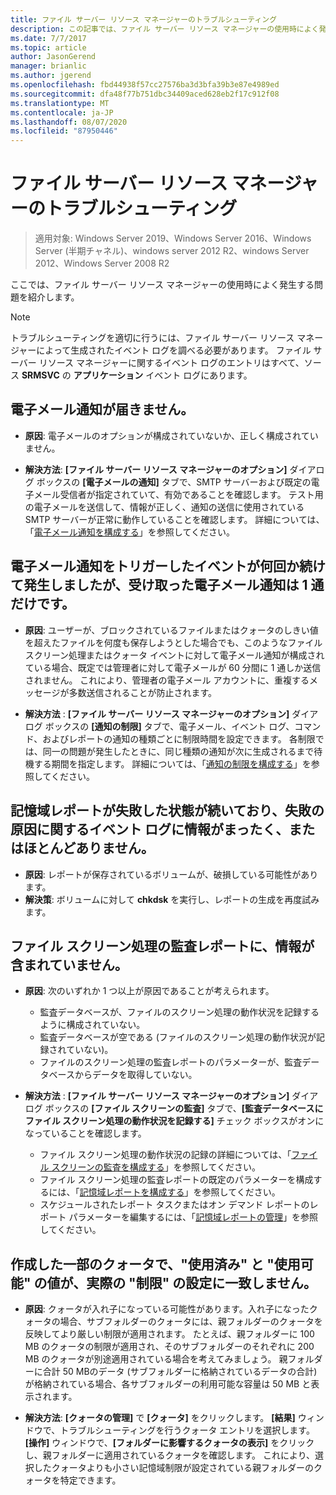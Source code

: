 ```yaml
---
title: ファイル サーバー リソース マネージャーのトラブルシューティング
description: この記事では、ファイル サーバー リソース マネージャーの使用時によく発生する問題の解決方法について説明します。
ms.date: 7/7/2017
ms.topic: article
author: JasonGerend
manager: brianlic
ms.author: jgerend
ms.openlocfilehash: fbd44938f57cc27576ba3d3bfa39b3e87e4989ed
ms.sourcegitcommit: dfa48f77b751dbc34409aced628eb2f17c912f08
ms.translationtype: MT
ms.contentlocale: ja-JP
ms.lasthandoff: 08/07/2020
ms.locfileid: "87950446"
---
```

# <a name="troubleshooting-file-server-resource-manager"></a>ファイル サーバー リソース マネージャーのトラブルシューティング

> 適用対象: Windows Server 2019、Windows Server 2016、Windows Server (半期チャネル)、windows server 2012 R2、windows Server 2012、Windows Server 2008 R2

ここでは、ファイル サーバー リソース マネージャーの使用時によく発生する問題を紹介します。

> [!Note]
> トラブルシューティングを適切に行うには、ファイル サーバー リソース マネージャーによって生成されたイベント ログを調べる必要があります。 ファイル サーバー リソース マネージャーに関するイベント ログのエントリはすべて、ソース **SRMSVC** の **アプリケーション** イベント ログにあります。

## <a name="i-am-not-receiving-e-mail-notifications"></a>電子メール通知が届きません。

-   **原因**: 電子メールのオプションが構成されていないか、正しく構成されていません。

-   **解決方法**: **[ファイル サーバー リソース マネージャーのオプション]** ダイアログ ボックスの **[電子メールの通知]** タブで、SMTP サーバーおよび既定の電子メール受信者が指定されていて、有効であることを確認します。 テスト用の電子メールを送信して、情報が正しく、通知の送信に使用されている SMTP サーバーが正常に動作していることを確認します。 詳細については、「[電子メール通知を構成する](configure-email-notifications.md)」を参照してください。


## <a name="i-am-only-receiving-one-e-mail-notification-even-though-the-event-that-triggered-that-notification-happened-several-times-in-a-row"></a>電子メール通知をトリガーしたイベントが何回か続けて発生しましたが、受け取った電子メール通知は 1 通だけです。

-   **原因**: ユーザーが、ブロックされているファイルまたはクォータのしきい値を超えたファイルを何度も保存しようとした場合でも、このようなファイル スクリーン処理またはクォータ イベントに対して電子メール通知が構成されている場合、既定では管理者に対して電子メールが 60 分間に 1 通しか送信されません。 これにより、管理者の電子メール アカウントに、重複するメッセージが多数送信されることが防止されます。

-   **解決方法** : **[ファイル サーバー リソース マネージャーのオプション]** ダイアログ ボックスの **[通知の制限]** タブで、電子メール、イベント ログ、コマンド、およびレポートの通知の種類ごとに制限時間を設定できます。 各制限では、同一の問題が発生したときに、同じ種類の通知が次に生成されるまで待機する期間を指定します。 詳細については、「[通知の制限を構成する](configure-notification-limits.md)」を参照してください。


## <a name="my-storage-reports-keep-failing-and-little-or-no-information-is-available-in-the-event-log-regarding-the-source-of-the-failure"></a>記憶域レポートが失敗した状態が続いており、失敗の原因に関するイベント ログに情報がまったく、またはほとんどありません。

-   **原因**: レポートが保存されているボリュームが、破損している可能性があります。
-   **解決策**: ボリュームに対して **chkdsk** を実行し、レポートの生成を再度試みます。

## <a name="my-file-screening-audit-reports-do-not-contain-any-information"></a>ファイル スクリーン処理の監査レポートに、情報が含まれていません。

-   **原因**: 次のいずれか 1 つ以上が原因であることが考えられます。
    -   監査データベースが、ファイルのスクリーン処理の動作状況を記録するように構成されていない。
    -   監査データベースが空である (ファイルのスクリーン処理の動作状況が記録されていない)。
    -   ファイルのスクリーン処理の監査レポートのパラメーターが、監査データベースからデータを取得していない。

-   **解決方法** : **[ファイル サーバー リソース マネージャーのオプション]** ダイアログ ボックスの **[ファイル スクリーンの監査]** タブで、**[監査データベースにファイル スクリーン処理の動作状況を記録する]** チェック ボックスがオンになっていることを確認します。
    -   ファイル スクリーン処理の動作状況の記録の詳細については、「[ファイル スクリーンの監査を構成する](configure-file-screen-audit.md)」を参照してください。
    -   ファイル スクリーン処理の監査レポートの既定のパラメーターを構成するには、「[記憶域レポートを構成する](configure-storage-reports.md)」を参照してください。
    -   スケジュールされたレポート タスクまたはオン デマンド レポートのレポート パラメーターを編集するには、「[記憶域レポートの管理](storage-reports-management.md)」を参照してください。

## <a name="the-used-and-available-values-for-some-of-the-quotas-i-have-created-do-not-correspond-to-the-actual-limit-setting"></a>作成した一部のクォータで、"使用済み" と "使用可能" の値が、実際の "制限" の設定に一致しません。

-   **原因**: クォータが入れ子になっている可能性があります。入れ子になったクォータの場合、サブフォルダーのクォータには、親フォルダーのクォータを反映してより厳しい制限が適用されます。 たとえば、親フォルダーに 100 MB のクォータの制限が適用され、そのサブフォルダーのそれぞれに 200 MB のクォータが別途適用されている場合を考えてみましょう。 親フォルダーに合計 50 MBのデータ (サブフォルダーに格納されているデータの合計) が格納されている場合、各サブフォルダーの利用可能な容量は 50 MB と表示されます。

-   **解決方法**: **[クォータの管理]** で **[クォータ]** をクリックします。 **[結果]** ウィンドウで、トラブルシューティングを行うクォータ エントリを選択します。 **[操作]** ウィンドウで、**[フォルダーに影響するクォータの表示]** をクリックし、親フォルダーに適用されているクォータを確認します。 これにより、選択したクォータよりも小さい記憶域制限が設定されている親フォルダーのクォータを特定できます。

